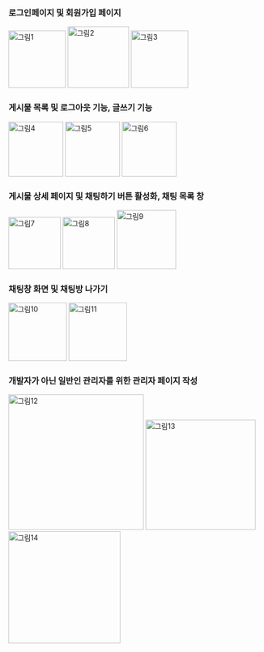 ### 로그인페이지 및 회원가입 페이지
<img width="113" alt="그림1" src="https://github.com/user-attachments/assets/7c17e4bd-dea8-4c2e-b2a2-56a14122ed6a">
<img width="121" alt="그림2" src="https://github.com/user-attachments/assets/33236c9f-0cbb-4113-a108-c0008f8f2db8">
<img width="113" alt="그림3" src="https://github.com/user-attachments/assets/75a39309-0ff1-4682-bcae-dea2775317d9">

### 게시물 목록 및 로그아웃 기능, 글쓰기 기능
<img width="108" alt="그림4" src="https://github.com/user-attachments/assets/4c07697b-152a-4d22-9473-8367068d9536">
<img width="108" alt="그림5" src="https://github.com/user-attachments/assets/ba7a457c-e9ba-4a3c-b737-00311f437cf1">
<img width="108" alt="그림6" src="https://github.com/user-attachments/assets/e47e904e-623d-49cf-8849-5f3b54ecbd2e">

### 게시물 상세 페이지 및 채팅하기 버튼 활성화, 채팅 목록 창
<img width="103" alt="그림7" src="https://github.com/user-attachments/assets/b264faee-6dbf-41c8-b44e-b13b6f3e423c">
<img width="103" alt="그림8" src="https://github.com/user-attachments/assets/5bc0db99-d2c6-4e97-a2e5-9415bb4b33f3">
<img width="117" alt="그림9" src="https://github.com/user-attachments/assets/6ab215ac-bb8d-487e-b919-ec93a741fb24">

### 채팅창 화면 및 채팅방 나가기
<img width="115" alt="그림10" src="https://github.com/user-attachments/assets/7dbda367-85cc-4981-b289-d3b4017553bb">
<img width="115" alt="그림11" src="https://github.com/user-attachments/assets/916228a9-644e-478c-b492-87e5e9b6c785">

### 개발자가 아닌 일반인 관리자를 위한 관리자 페이지 작성
<img width="267" alt="그림12" src="https://github.com/user-attachments/assets/4c3dca39-6fe6-4d34-b278-ba158fec8e0c">
<img width="217" alt="그림13" src="https://github.com/user-attachments/assets/2a62b103-0424-47af-bc30-3df2934e93ba">
<img width="221" alt="그림14" src="https://github.com/user-attachments/assets/5e2148c0-59db-47c3-8f29-8d3681b2023f">

